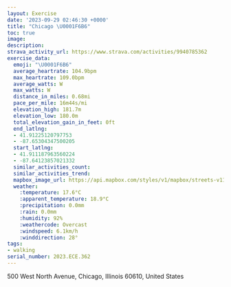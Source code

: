 ```yaml
---
layout: Exercise
date: '2023-09-29 02:46:30 +0000'
title: "Chicago \U0001F6B6"
toc: true
image:
description:
strava_activity_url: https://www.strava.com/activities/9940785362
exercise_data:
  emoji: "\U0001F6B6"
  average_heartrate: 104.9bpm
  max_heartrate: 109.0bpm
  average_watts: W
  max_watts: W
  distance_in_miles: 0.68mi
  pace_per_mile: 16m44s/mi
  elevation_high: 181.7m
  elevation_low: 180.0m
  total_elevation_gain_in_feet: 0ft
  end_latlng:
  - 41.91225120797753
  - -87.65304347500205
  start_latlng:
  - 41.911187963560224
  - -87.64123857021332
  similar_activities_count:
  similar_activities_trend:
  mapbox_image_url: https://api.mapbox.com/styles/v1/mapbox/streets-v11/static/path-5+787af2-1.0(awx~Ff%60%7DuOL%7CCIvCFjE%3FjFGbDIbAc%40vBS%60%40%5Bb%40cA%60BB%5CEt%40%3Fb%40),pin-s-s+e5b22e(-87.64436,41.91105),pin-s-f+89ae00(-87.65131000000001,41.911850000000015)/auto/800x800?access_token=pk.eyJ1Ijoiam9zaGJlY2ttYW4iLCJhIjoiY205eWR2aDd1MWZ6djJrbXc4a3M0bWZleiJ9.XiG9OWkNcZk2QzjJbxLB4A
  weather:
    :temperature: 17.6°C
    :apparent_temperature: 18.9°C
    :precipitation: 0.0mm
    :rain: 0.0mm
    :humidity: 92%
    :weathercode: Overcast
    :windspeed: 6.1km/h
    :winddirection: 28°
tags:
- walking
serial_number: 2023.ECE.362
---
```

500 West North Avenue, Chicago, Illinois 60610, United States
